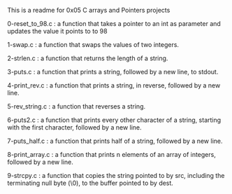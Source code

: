 This is a readme for 0x05 C arrays and Pointers projects

0-reset_to_98.c : a function that takes a pointer to an int as parameter and updates the value it points to to 98

1-swap.c : a function that swaps the values of two integers.

2-strlen.c : a function that returns the length of a string.

3-puts.c : a function that prints a string, followed by a new line, to stdout.

4-print_rev.c : a function that prints a string, in reverse, followed by a new line.

5-rev_string.c : a function that reverses a string.

6-puts2.c : a function that prints every other character of a string, starting with the first character, followed by a new line.

7-puts_half.c : a function that prints half of a string, followed by a new line.

8-print_array.c : a function that prints n elements of an array of integers, followed by a new line.

9-strcpy.c : a function that copies the string pointed to by src, including the terminating null byte (\0), to the buffer pointed to by dest.
